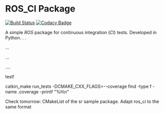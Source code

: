 # ROS_CI Package

[![Build Status](https://travis-ci.com/rarrais/ros_ci.svg?branch=master)](https://travis-ci.com/rarrais/ros_ci) [![Codacy Badge](https://api.codacy.com/project/badge/Grade/4fadff45a3fd4669ab9d423c1b4c3fc5)](https://app.codacy.com/manual/rarrais/ros_ci?utm_source=github.com&utm_medium=referral&utm_content=rarrais/ros_ci&utm_campaign=Badge_Grade_Dashboard) 

A simple _ROS_ package for continuous integration (_CI_) tests. Developed in Python.
.
.

...

...

....

test!

catkin_make run_tests -DCMAKE_CXX_FLAGS=--coverage
find -type f -name .coverage -printf "%h\n"

Check tomorrow: CMakeList of the sr sample package. Adapt ros_ci to the same format

